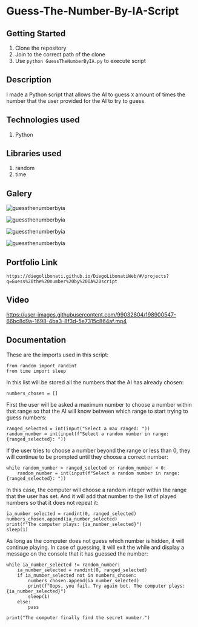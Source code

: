 # Guess-The-Number-By-IA-Script

## Getting Started

1. Clone the repository
2. Join to the correct path of the clone
3. Use `python GuessTheNumberByIA.py` to execute script

## Description

I made a Python script that allows the AI to guess `X` amount of times the number that the user provided for the AI to try to guess.

## Technologies used

1. Python

## Libraries used

1. random
2. time

## Galery

![guessthenumberbyia](https://raw.githubusercontent.com/DiegoLibonati/DiegoLibonatiWeb/main/data/projects/Python/Imagenes/guessnumberuser-0.jpg)

![guessthenumberbyia](https://raw.githubusercontent.com/DiegoLibonati/DiegoLibonatiWeb/main/data/projects/Python/Imagenes/guessnumberuser-1.jpg)

![guessthenumberbyia](https://raw.githubusercontent.com/DiegoLibonati/DiegoLibonatiWeb/main/data/projects/Python/Imagenes/guessnumberuser-2.jpg)

![guessthenumberbyia](https://raw.githubusercontent.com/DiegoLibonati/DiegoLibonatiWeb/main/data/projects/Python/Imagenes/guessnumberuser-3.jpg)

## Portfolio Link

`https://diegolibonati.github.io/DiegoLibonatiWeb/#/projects?q=Guess%20the%20number%20by%20IA%20script`

## Video

https://user-images.githubusercontent.com/99032604/198900547-66bc8d9a-1698-4ba3-8f3d-5e7315c864af.mp4

## Documentation

These are the imports used in this script:

```
from random import randint
from time import sleep
```

In this list will be stored all the numbers that the AI has already chosen:

```
numbers_chosen = []
```

First the user will be asked a maximum number to choose a number within that range so that the AI will know between which range to start trying to guess numbers:

```
ranged_selected = int(input("Select a max ranged: "))
random_number = int(input(f"Select a random number in range: {ranged_selected}: "))
```

If the user tries to choose a number beyond the range or less than 0, they will continue to be prompted until they choose a correct number:

```
while random_number > ranged_selected or random_number < 0:
    random_number = int(input(f"Select a random number in range: {ranged_selected}: "))
```

In this case, the computer will choose a random integer within the range that the user has set. And it will add that number to the list of played numbers so that it does not repeat it:

```
ia_number_selected = randint(0, ranged_selected)
numbers_chosen.append(ia_number_selected)
print(f"The computer plays: {ia_number_selected}")
sleep(1)

```

As long as the computer does not guess which number is hidden, it will continue playing. In case of guessing, it will exit the while and display a message on the console that it has guessed the number:

```
while ia_number_selected != random_number:
    ia_number_selected = randint(0, ranged_selected)
    if ia_number_selected not in numbers_chosen:
        numbers_chosen.append(ia_number_selected)
        print(f"Oops, you fail. Try again bot. The computer plays: {ia_number_selected}")
        sleep(1)
    else:
        pass

print("The computer finally find the secret number.")
```
